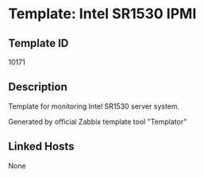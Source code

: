 # Template: Intel SR1530 IPMI

## Template ID
10171

## Description
Template for monitoring Intel SR1530 server system.

Generated by official Zabbix template tool "Templator"

## Linked Hosts
None

